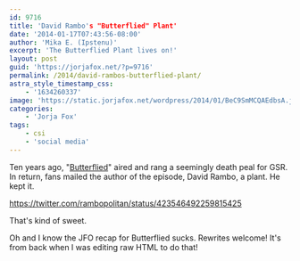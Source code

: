```yaml
---
id: 9716
title: 'David Rambo's "Butterflied" Plant'
date: '2014-01-17T07:43:56-08:00'
author: 'Mika E. (Ipstenu)'
excerpt: 'The Butterflied Plant lives on!'
layout: post
guid: 'https://jorjafox.net/?p=9716'
permalink: /2014/david-rambos-butterflied-plant/
astra_style_timestamp_css:
    - '1634260337'
image: 'https://static.jorjafox.net/wordpress/2014/01/BeC9SmMCQAEdbsA.jpg'
categories:
    - 'Jorja Fox'
tags:
    - csi
    - 'social media'
---
```


Ten years ago, "<a href="https://jorjafox.net/wiki/Butterflied">Butterflied</a>" aired and rang a seemingly death peal for GSR. In return, fans mailed the author of the episode, David Rambo, a plant. He kept it.

https://twitter.com/rambopolitan/status/423546492259815425

That's kind of sweet.

Oh and I know the JFO recap for Butterflied sucks. Rewrites welcome! It's from back when I was editing raw HTML to do that!
